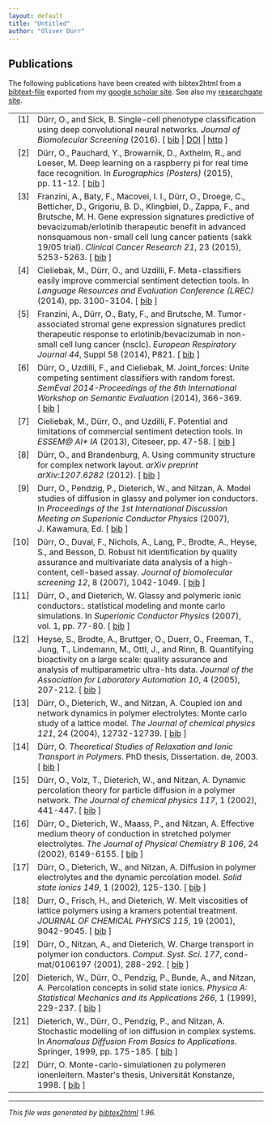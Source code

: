 ```yaml
---
layout: default
title: "Untitled"
author: "Oliver Dürr"
---
```


## Publications 
The following publications have been created with bibtex2html from a [bibtext-file](citations_bib.html) exported from my [google scholar site](https://scholar.google.ch/citations?user=T8hH3TMnFPwC&hl=de). See also my <a href="https://www.researchgate.net/profile/Oliver_Duerr">researchgate site</a>. 
 
<!-- This document was automatically generated with bibtex2html 1.96
     (see http://www.lri.fr/~filliatr/bibtex2html/),
     with the following command:
     ./bibtex2html -d -r -heveaurl -s acm citations.bib  -->


<table>

<tr valign="top">
<td align="right" class="bibtexnumber">
[<a name="ich2016">1</a>]
</td>
<td class="bibtexitem">
D&uuml;rr, O., and Sick, B.
 Single-cell phenotype classification using deep convolutional neural
  networks.
 <em>Journal of Biomolecular Screening</em> (2016).
[&nbsp;<a href="citations_bib.html#ich2016">bib</a>&nbsp;| 
<a href="http://dx.doi.org/10.1177/1087057116631284">DOI</a>&nbsp;| 
<a href="http://jbx.sagepub.com/content/early/2016/02/11/1087057116631284.abstract">http</a>&nbsp;]
</td>
</tr>


<tr valign="top">
<td align="right" class="bibtexnumber">
[<a name="durr2015deep">2</a>]
</td>
<td class="bibtexitem">
D&uuml;rr, O., Pauchard, Y., Browarnik, D., Axthelm, R., and Loeser, M.
 Deep learning on a raspberry pi for real time face recognition.
 In <em>Eurographics (Posters)</em> (2015), pp.&nbsp;11-12.
[&nbsp;<a href="citations_bib.html#durr2015deep">bib</a>&nbsp;]

</td>
</tr>


<tr valign="top">
<td align="right" class="bibtexnumber">
[<a name="franzini2015gene">3</a>]
</td>
<td class="bibtexitem">
Franzini, A., Baty, F., Macovei, I.&nbsp;I., D&uuml;rr, O., Droege, C.,
  Betticher, D., Grigoriu, B.&nbsp;D., Klingbiel, D., Zappa, F., and Brutsche,
  M.&nbsp;H.
 Gene expression signatures predictive of bevacizumab/erlotinib
  therapeutic benefit in advanced nonsquamous non-small cell lung cancer
  patients (sakk 19/05 trial).
 <em>Clinical Cancer Research 21</em>, 23 (2015), 5253-5263.
[&nbsp;<a href="citations_bib.html#franzini2015gene">bib</a>&nbsp;]

</td>
</tr>


<tr valign="top">
<td align="right" class="bibtexnumber">
[<a name="cieliebak2014meta">4</a>]
</td>
<td class="bibtexitem">
Cieliebak, M., D&uuml;rr, O., and Uzdilli, F.
 Meta-classifiers easily improve commercial sentiment detection tools.
 In <em>Language Resources and Evaluation Conference (LREC)</em>
  (2014), pp.&nbsp;3100-3104.
[&nbsp;<a href="citations_bib.html#cieliebak2014meta">bib</a>&nbsp;]

</td>
</tr>


<tr valign="top">
<td align="right" class="bibtexnumber">
[<a name="franzini2014tumor">5</a>]
</td>
<td class="bibtexitem">
Franzini, A., D&uuml;rr, O., Baty, F., and Brutsche, M.
 Tumor-associated stromal gene expression signatures predict
  therapeutic response to erlotinib/bevacizumab in non-small cell lung cancer
  (nsclc).
 <em>European Respiratory Journal 44</em>, Suppl 58 (2014), P821.
[&nbsp;<a href="citations_bib.html#franzini2014tumor">bib</a>&nbsp;]

</td>
</tr>


<tr valign="top">
<td align="right" class="bibtexnumber">
[<a name="durr2014joint_forces">6</a>]
</td>
<td class="bibtexitem">
D&uuml;rr, O., Uzdilli, F., and Cieliebak, M.
 Joint_forces: Unite competing sentiment classifiers with random
  forest.
 <em>SemEval 2014-Proceedings of the 8th International Workshop on
  Semantic Evaluation</em> (2014), 366-369.
[&nbsp;<a href="citations_bib.html#durr2014joint_forces">bib</a>&nbsp;]

</td>
</tr>


<tr valign="top">
<td align="right" class="bibtexnumber">
[<a name="cieliebak2013potential">7</a>]
</td>
<td class="bibtexitem">
Cieliebak, M., D&uuml;rr, O., and Uzdilli, F.
 Potential and limitations of commercial sentiment detection tools.
 In <em>ESSEM@ AI* IA</em> (2013), Citeseer, pp.&nbsp;47-58.
[&nbsp;<a href="citations_bib.html#cieliebak2013potential">bib</a>&nbsp;]

</td>
</tr>


<tr valign="top">
<td align="right" class="bibtexnumber">
[<a name="durr2012using">8</a>]
</td>
<td class="bibtexitem">
D&uuml;rr, O., and Brandenburg, A.
 Using community structure for complex network layout.
 <em>arXiv preprint arXiv:1207.6282</em> (2012).
[&nbsp;<a href="citations_bib.html#durr2012using">bib</a>&nbsp;]

</td>
</tr>


<tr valign="top">
<td align="right" class="bibtexnumber">
[<a name="durr2001model">9</a>]
</td>
<td class="bibtexitem">
Durr, O., Pendzig, P., Dieterich, W., and Nitzan, A.
 Model studies of diffusion in glassy and polymer ion conductors.
 In <em>Proceedings of the 1st International Discussion Meeting on
  Superionic Conductor Physics</em> (2007), J.&nbsp;Kawamura, Ed.
[&nbsp;<a href="citations_bib.html#durr2001model">bib</a>&nbsp;]

</td>
</tr>


<tr valign="top">
<td align="right" class="bibtexnumber">
[<a name="durr2007robust">10</a>]
</td>
<td class="bibtexitem">
D&uuml;rr, O., Duval, F., Nichols, A., Lang, P., Brodte, A., Heyse, S., and
  Besson, D.
 Robust hit identification by quality assurance and multivariate data
  analysis of a high-content, cell-based assay.
 <em>Journal of biomolecular screening 12</em>, 8 (2007), 1042-1049.
[&nbsp;<a href="citations_bib.html#durr2007robust">bib</a>&nbsp;]

</td>
</tr>


<tr valign="top">
<td align="right" class="bibtexnumber">
[<a name="durr2007glassy">11</a>]
</td>
<td class="bibtexitem">
D&uuml;rr, O., and Dieterich, W.
 Glassy and polymeric ionic conductors:. statistical modeling and
  monte carlo simulations.
 In <em>Superionic Conductor Physics</em> (2007), vol.&nbsp;1, pp.&nbsp;77-80.
[&nbsp;<a href="citations_bib.html#durr2007glassy">bib</a>&nbsp;]

</td>
</tr>


<tr valign="top">
<td align="right" class="bibtexnumber">
[<a name="heyse2005quantifying">12</a>]
</td>
<td class="bibtexitem">
Heyse, S., Brodte, A., Bruttger, O., Duerr, O., Freeman, T., Jung, T.,
  Lindemann, M., Ottl, J., and Rinn, B.
 Quantifying bioactivity on a large scale: quality assurance and
  analysis of multiparametric ultra-hts data.
 <em>Journal of the Association for Laboratory Automation 10</em>, 4
  (2005), 207-212.
[&nbsp;<a href="citations_bib.html#heyse2005quantifying">bib</a>&nbsp;]

</td>
</tr>


<tr valign="top">
<td align="right" class="bibtexnumber">
[<a name="durr2004coupled">13</a>]
</td>
<td class="bibtexitem">
D&uuml;rr, O., Dieterich, W., and Nitzan, A.
 Coupled ion and network dynamics in polymer electrolytes: Monte carlo
  study of a lattice model.
 <em>The Journal of chemical physics 121</em>, 24 (2004), 12732-12739.
[&nbsp;<a href="citations_bib.html#durr2004coupled">bib</a>&nbsp;]

</td>
</tr>


<tr valign="top">
<td align="right" class="bibtexnumber">
[<a name="durr2003theoretical">14</a>]
</td>
<td class="bibtexitem">
D&uuml;rr, O.
 <em>Theoretical Studies of Relaxation and Ionic Transport in
  Polymers</em>.
 PhD thesis, Dissertation. de, 2003.
[&nbsp;<a href="citations_bib.html#durr2003theoretical">bib</a>&nbsp;]

</td>
</tr>


<tr valign="top">
<td align="right" class="bibtexnumber">
[<a name="durr2002dynamic">15</a>]
</td>
<td class="bibtexitem">
D&uuml;rr, O., Volz, T., Dieterich, W., and Nitzan, A.
 Dynamic percolation theory for particle diffusion in a polymer
  network.
 <em>The Journal of chemical physics 117</em>, 1 (2002), 441-447.
[&nbsp;<a href="citations_bib.html#durr2002dynamic">bib</a>&nbsp;]

</td>
</tr>


<tr valign="top">
<td align="right" class="bibtexnumber">
[<a name="durr2002effective">16</a>]
</td>
<td class="bibtexitem">
D&uuml;rr, O., Dieterich, W., Maass, P., and Nitzan, A.
 Effective medium theory of conduction in stretched polymer
  electrolytes.
 <em>The Journal of Physical Chemistry B 106</em>, 24 (2002), 6149-6155.
[&nbsp;<a href="citations_bib.html#durr2002effective">bib</a>&nbsp;]

</td>
</tr>


<tr valign="top">
<td align="right" class="bibtexnumber">
[<a name="durr2002diffusion">17</a>]
</td>
<td class="bibtexitem">
D&uuml;rr, O., Dieterich, W., and Nitzan, A.
 Diffusion in polymer electrolytes and the dynamic percolation model.
 <em>Solid state ionics 149</em>, 1 (2002), 125-130.
[&nbsp;<a href="citations_bib.html#durr2002diffusion">bib</a>&nbsp;]

</td>
</tr>


<tr valign="top">
<td align="right" class="bibtexnumber">
[<a name="durr2001melt">18</a>]
</td>
<td class="bibtexitem">
Durr, O., Frisch, H., and Dieterich, W.
 Melt viscosities of lattice polymers using a kramers potential
  treatment.
 <em>JOURNAL OF CHEMICAL PHYSICS 115</em>, 19 (2001), 9042-9045.
[&nbsp;<a href="citations_bib.html#durr2001melt">bib</a>&nbsp;]

</td>
</tr>


<tr valign="top">
<td align="right" class="bibtexnumber">
[<a name="durr2001charge">19</a>]
</td>
<td class="bibtexitem">
D&uuml;rr, O., Nitzan, A., and Dieterich, W.
 Charge transport in polymer ion conductors.
 <em>Comput. Syst. Sci. 177</em>, cond-mat/0106197 (2001), 288-292.
[&nbsp;<a href="citations_bib.html#durr2001charge">bib</a>&nbsp;]

</td>
</tr>


<tr valign="top">
<td align="right" class="bibtexnumber">
[<a name="dieterich1999percolation">20</a>]
</td>
<td class="bibtexitem">
Dieterich, W., D&uuml;rr, O., Pendzig, P., Bunde, A., and Nitzan, A.
 Percolation concepts in solid state ionics.
 <em>Physica A: Statistical Mechanics and its Applications 266</em>, 1
  (1999), 229-237.
[&nbsp;<a href="citations_bib.html#dieterich1999percolation">bib</a>&nbsp;]

</td>
</tr>


<tr valign="top">
<td align="right" class="bibtexnumber">
[<a name="dieterich1999stochastic">21</a>]
</td>
<td class="bibtexitem">
Dieterich, W., D&uuml;rr, O., Pendzig, P., and Nitzan, A.
 Stochastic modelling of ion diffusion in complex systems.
 In <em>Anomalous Diffusion From Basics to Applications</em>. Springer,
  1999, pp.&nbsp;175-185.
[&nbsp;<a href="citations_bib.html#dieterich1999stochastic">bib</a>&nbsp;]

</td>
</tr>


<tr valign="top">
<td align="right" class="bibtexnumber">
[<a name="durr1998monte">22</a>]
</td>
<td class="bibtexitem">
D&uuml;rr, O.
 Monte-carlo-simulationen zu polymeren ionenleitern.
 Master's thesis, Universit&auml;t Konstanze, 1998.
[&nbsp;<a href="citations_bib.html#durr1998monte">bib</a>&nbsp;]

</td>
</tr>
</table><hr><p><em>This file was generated by
<a href="http://www.lri.fr/~filliatr/bibtex2html/">bibtex2html</a> 1.96.</em></p>

